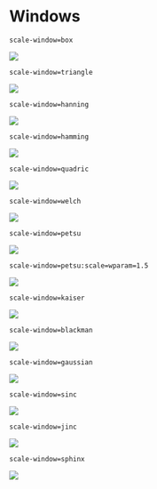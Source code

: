 # Windows

    scale-window=box
![](windows/box.png)

    scale-window=triangle
![](windows/triangle.png)

    scale-window=hanning
![](windows/hanning.png)

    scale-window=hamming
![](windows/hamming.png)

    scale-window=quadric
![](windows/quadric.png)

    scale-window=welch
![](windows/welch.png)

    scale-window=petsu
![](windows/petsu.png)

    scale-window=petsu:scale=wparam=1.5
![](windows/petsu-1.5.png)

    scale-window=kaiser
![](windows/kaiser.png)

    scale-window=blackman
![](windows/blackman.png)

    scale-window=gaussian
![](windows/gaussian.png)

    scale-window=sinc
![](windows/sinc.png)

    scale-window=jinc
![](windows/jinc.png)

    scale-window=sphinx
![](windows/sphinx.png)
